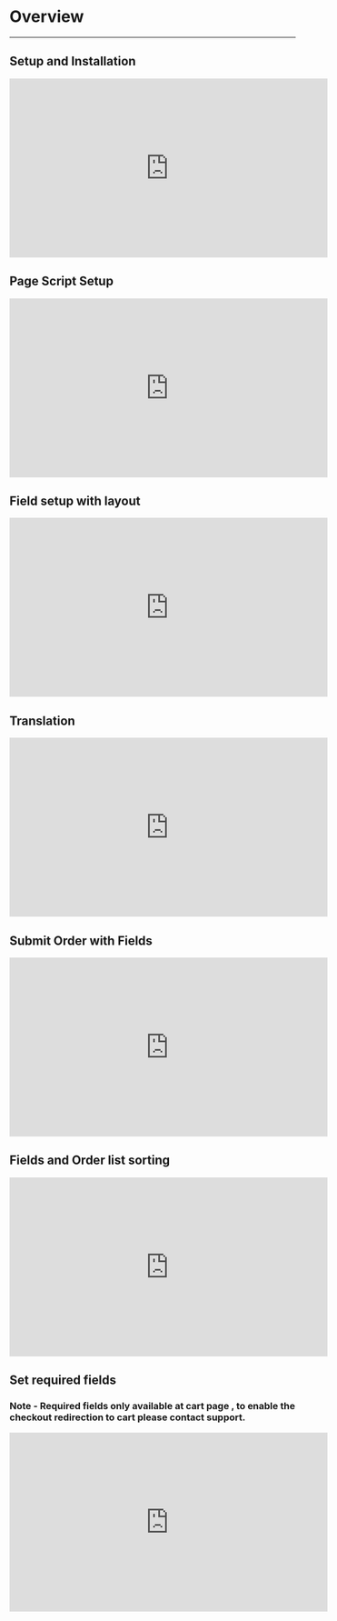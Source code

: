 # Overview

---

##  Setup and Installation 

<iframe width="560" height="315" src="https://www.youtube.com/embed/Zfz8Q7CBirc" title="YouTube video player" frameborder="0" allow="accelerometer; autoplay; clipboard-write; encrypted-media; gyroscope; picture-in-picture" allowfullscreen></iframe>

## Page Script Setup

<iframe width="560" height="315" src="https://www.youtube.com/embed/I0m9qmENhHM" title="YouTube video player" frameborder="0" allow="accelerometer; autoplay; clipboard-write; encrypted-media; gyroscope; picture-in-picture" allowfullscreen></iframe>

##  Field setup with layout 

<iframe width="560" height="315" src="https://www.youtube.com/embed/96GNnNTwxSE" title="YouTube video player" frameborder="0" allow="accelerometer; autoplay; clipboard-write; encrypted-media; gyroscope; picture-in-picture" allowfullscreen></iframe>

##  Translation

<iframe width="560" height="315" src="https://www.youtube.com/embed/DogIIEJas7U" title="YouTube video player" frameborder="0" allow="accelerometer; autoplay; clipboard-write; encrypted-media; gyroscope; picture-in-picture" allowfullscreen></iframe>

##  Submit Order with Fields

<iframe width="560" height="315" src="https://www.youtube.com/embed/3apTtKwwUSU" title="YouTube video player" frameborder="0" allow="accelerometer; autoplay; clipboard-write; encrypted-media; gyroscope; picture-in-picture" allowfullscreen></iframe>

##  Fields and Order list sorting 

<iframe width="560" height="315" src="https://www.youtube.com/embed/R-p_0gAbH6A" title="YouTube video player" frameborder="0" allow="accelerometer; autoplay; clipboard-write; encrypted-media; gyroscope; picture-in-picture" allowfullscreen></iframe>

##  Set required fields 

### Note - Required fields only available at cart page , to enable the checkout redirection to cart please contact support.

<iframe width="560" height="315" src="https://www.youtube.com/embed/5fveAvywGkI" title="YouTube video player" frameborder="0" allow="accelerometer; autoplay; clipboard-write; encrypted-media; gyroscope; picture-in-picture" allowfullscreen></iframe>